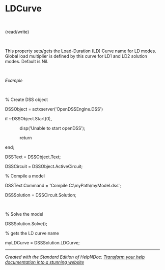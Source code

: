 # LDCurve

&nbsp;

(read/write)

&nbsp;

This property sets/gets the Load-Duration (LD) Curve name for LD modes. Global load multiplier is defined by this curve for LD1 and LD2 solution modes. Default is Nil.

&nbsp;

*Example*

&nbsp;

% Create DSS object

DSSObject = actxserver('OpenDSSEngine.DSS')

if ~DSSObject.Start(0),

&nbsp; &nbsp; &nbsp; &nbsp; &nbsp; &nbsp; disp('Unable to start openDSS');

&nbsp; &nbsp; &nbsp; &nbsp; &nbsp; &nbsp; return

end;

DSSText = DSSObject.Text;

DSSCircuit = DSSObject.ActiveCircuit;

% Compile a model &nbsp; &nbsp;

DSSText.Command = 'Compile C:\\myPath\\myModel.dss';

DSSSolution = DSSCircuit.Solution;

&nbsp;

% Solve the model

DSSSolution.Solve();&nbsp;

% gets the LD curve name

myLDCurve = DSSSolution.LDCurve;
***
_Created with the Standard Edition of HelpNDoc: [Transform your help documentation into a stunning website](<https://www.helpndoc.com/feature-tour/produce-html-websites/>)_
